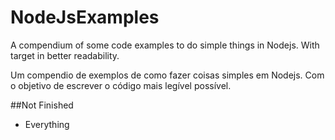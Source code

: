 # NodeJsExamples
A compendium of some code examples to do simple things in Nodejs. 
With target in better readability.

Um compendio de exemplos de como fazer coisas simples em Nodejs. 
Com o objetivo de escrever o código mais legível possível.

##Not Finished
* Everything
